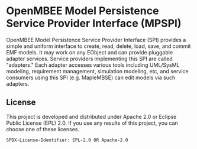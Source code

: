# OpenMBEE Model Persistence Service Provider Interface (MPSPI)

OpenMBEE Model Persistence Service Provider Interface (SPI) provides a simple and uniform interface to create, read, delete, load, save, and commit EMF models. It may work on any EObject and can provide pluggable adapter services.
Service providers implementing this SPI are called "adapters."   Each adapter accesses various tools including UML/SysML modeling, requirement management, simulation modeling, etc, and service consumers using this SPI (e.g. MapleMBSE) can edit models via such adapters.

## License
This project is developed and distributed under Apache 2.0 or Eclipse Public License (EPL) 2.0.  If you use any results of this project, you can choose one of these licenses.

`SPDX-License-Identifier: EPL-2.0 OR Apache-2.0`
